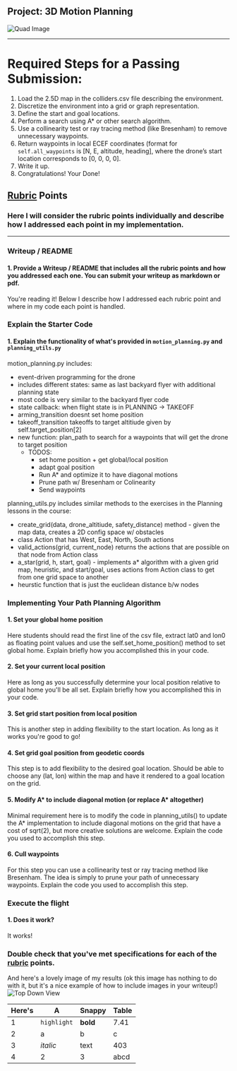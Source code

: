 ## Project: 3D Motion Planning
![Quad Image](./misc/enroute.png)

---
# Required Steps for a Passing Submission:
1. Load the 2.5D map in the colliders.csv file describing the environment.
2. Discretize the environment into a grid or graph representation.
3. Define the start and goal locations.
4. Perform a search using A* or other search algorithm.
5. Use a collinearity test or ray tracing method (like Bresenham) to remove unnecessary waypoints.
6. Return waypoints in local ECEF coordinates (format for `self.all_waypoints` is [N, E, altitude, heading], where the drone’s start location corresponds to [0, 0, 0, 0].
7. Write it up.
8. Congratulations!  Your Done!

## [Rubric](https://review.udacity.com/#!/rubrics/1534/view) Points
### Here I will consider the rubric points individually and describe how I addressed each point in my implementation.  

---
### Writeup / README

#### 1. Provide a Writeup / README that includes all the rubric points and how you addressed each one.  You can submit your writeup as markdown or pdf.  

You're reading it! Below I describe how I addressed each rubric point and where in my code each point is handled.

### Explain the Starter Code

#### 1. Explain the functionality of what's provided in `motion_planning.py` and `planning_utils.py`

motion_planning.py includes:
- event-driven programming for the drone 
- includes different states: same as last backyard flyer with additional planning state
- most code is very similar to the backyard flyer code 
- state callback: when flight state is in PLANNING -> TAKEOFF
- arming_transition doesnt set home position
- takeoff_transition takeoffs to target altitiude given by self.target_position[2]
- new function: plan_path to search for a waypoints that will get the drone to target position 
  - TODOS:
    - set home position + get global/local position 
    - adapt goal position 
    - Run A* and optimize it to have diagonal motions 
    - Prune path w/ Bresenham or Colinearity 
    - Send waypoints 

planning_utils.py includes similar methods to the exercises in the Planning lessons in the course:
- create_grid(data, drone_altitiude, safety_distance) method - given the map data, creates a 2D config space w/ obstacles 
- class Action that has West, East, North, South actions
- valid_actions(grid, current_node) returns the actions that are possible on that node from Action class
- a_star(grid, h, start, goal) - implements a* algorithm with a given grid map, heuristic, and start/goal, uses actions from Action class to get from one grid space to another
- heurstic function that is just the euclidean distance b/w nodes 


### Implementing Your Path Planning Algorithm

#### 1. Set your global home position
Here students should read the first line of the csv file, extract lat0 and lon0 as floating point values and use the self.set_home_position() method to set global home. Explain briefly how you accomplished this in your code.





#### 2. Set your current local position
Here as long as you successfully determine your local position relative to global home you'll be all set. Explain briefly how you accomplished this in your code.

#### 3. Set grid start position from local position
This is another step in adding flexibility to the start location. As long as it works you're good to go!

#### 4. Set grid goal position from geodetic coords
This step is to add flexibility to the desired goal location. Should be able to choose any (lat, lon) within the map and have it rendered to a goal location on the grid.

#### 5. Modify A* to include diagonal motion (or replace A* altogether)
Minimal requirement here is to modify the code in planning_utils() to update the A* implementation to include diagonal motions on the grid that have a cost of sqrt(2), but more creative solutions are welcome. Explain the code you used to accomplish this step.

#### 6. Cull waypoints 
For this step you can use a collinearity test or ray tracing method like Bresenham. The idea is simply to prune your path of unnecessary waypoints. Explain the code you used to accomplish this step.



### Execute the flight
#### 1. Does it work?
It works!

### Double check that you've met specifications for each of the [rubric](https://review.udacity.com/#!/rubrics/1534/view) points.


And here's a lovely image of my results (ok this image has nothing to do with it, but it's a nice example of how to include images in your writeup!)
![Top Down View](./misc/high_up.png)

Here's | A | Snappy | Table
--- | --- | --- | ---
1 | `highlight` | **bold** | 7.41
2 | a | b | c
3 | *italic* | text | 403
4 | 2 | 3 | abcd